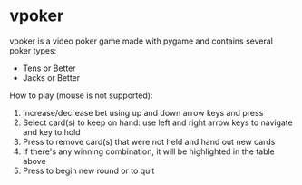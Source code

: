 # vpoker

vpoker is a video poker game made with pygame and contains several poker types:
  * Tens or Better
  * Jacks or Better

How to play (mouse is not supported):
1. Increase/decrease bet using up and down arrow keys and press <Enter>
2. Select card(s) to keep on hand: use left and right arrow keys to navigate and <Space> key to hold
3. Press <Enter> to remove card(s) that were not held and hand out new cards
4. If there's any winning combination, it will be highlighted in the table above
5. Press <Enter> to begin new round or <Esc> to quit